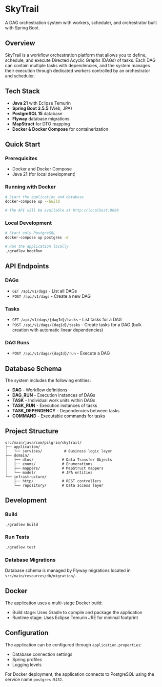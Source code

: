 # SkyTrail

A DAG orchestration system with workers, scheduler, and orchestrator built with Spring Boot.

## Overview

SkyTrail is a workflow orchestration platform that allows you to define, schedule, and execute Directed Acyclic Graphs (DAGs) of tasks. Each DAG can contain multiple tasks with dependencies, and the system manages their execution through dedicated workers controlled by an orchestrator and scheduler.

## Tech Stack

- **Java 21** with Eclipse Temurin
- **Spring Boot 3.5.5** (Web, JPA)
- **PostgreSQL 15** database
- **Flyway** database migrations
- **MapStruct** for DTO mapping
- **Docker & Docker Compose** for containerization

## Quick Start

### Prerequisites
- Docker and Docker Compose
- Java 21 (for local development)

### Running with Docker
```bash
# Start the application and database
docker-compose up --build

# The API will be available at http://localhost:8080
```

### Local Development
```bash
# Start only PostgreSQL
docker-compose up postgres -d

# Run the application locally
./gradlew bootRun
```

## API Endpoints

### DAGs
- `GET /api/v1/dags` - List all DAGs
- `POST /api/v1/dags` - Create a new DAG

### Tasks
- `GET /api/v1/dags/{dagId}/tasks` - List tasks for a DAG
- `POST /api/v1/dags/{dagId}/tasks` - Create tasks for a DAG (bulk creation with automatic linear dependencies)

### DAG Runs
- `POST /api/v1/dags/{dagId}/run` - Execute a DAG

## Database Schema

The system includes the following entities:
- **DAG** - Workflow definitions
- **DAG_RUN** - Execution instances of DAGs
- **TASK** - Individual work units within DAGs
- **TASK_RUN** - Execution instances of tasks
- **TASK_DEPENDENCY** - Dependencies between tasks
- **COMMAND** - Executable commands for tasks

## Project Structure

```
src/main/java/com/pilgrim/skytrail/
├── application/
│   └── services/          # Business logic layer
├── domain/
│   ├── dtos/             # Data Transfer Objects
│   ├── enums/            # Enumerations
│   ├── mappers/          # MapStruct mappers
│   └── model/            # JPA entities
└── infrastructure/
    ├── http/             # REST controllers
    └── repository/       # Data access layer
```

## Development

### Build
```bash
./gradlew build
```

### Run Tests
```bash
./gradlew test
```

### Database Migrations
Database schema is managed by Flyway migrations located in `src/main/resources/db/migration/`.

## Docker

The application uses a multi-stage Docker build:
- Build stage: Uses Gradle to compile and package the application
- Runtime stage: Uses Eclipse Temurin JRE for minimal footprint

## Configuration

The application can be configured through `application.properties`:
- Database connection settings
- Spring profiles
- Logging levels

For Docker deployment, the application connects to PostgreSQL using the service name `postgres:5432`.